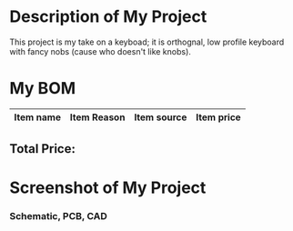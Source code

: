 # Description of My Project
This project is my take on a keyboad; it is orthognal, low profile keyboard with fancy nobs (cause who doesn't like knobs).

# My BOM
|Item name|Item Reason|Item source|Item price|
|---------|-----------|-----------|----------|

## Total Price:

# Screenshot of My Project
### Schematic, PCB, CAD
